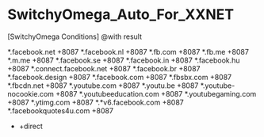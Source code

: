 # SwitchyOmega_Auto_For_XXNET

[SwitchyOmega Conditions]
@with result

*.facebook.net +8087
*.facebook.nl +8087
*.fb.com +8087
*.fb.me +8087
*.m.me +8087
*.facebook.se +8087
*.facebook.in +8087
*.facebook.hu +8087
*.connect.facebook.net +8087
*.facebook.br +8087
*.facebook.design +8087
*.facebook.com +8087
*.fbsbx.com +8087
*.fbcdn.net +8087
*.youtube.com +8087
*.youtu.be +8087
*.youtube-nocookie.com +8087
*.youtubeeducation.com +8087
*.youtubegaming.com +8087
*.ytimg.com +8087
*.*v6.facebook.com +8087
*.facebookquotes4u.com +8087

* +direct
